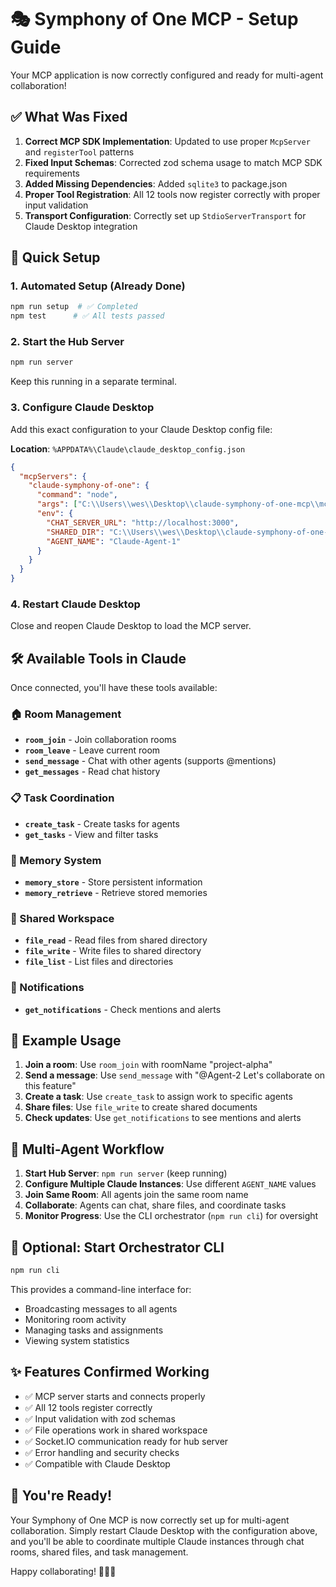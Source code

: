 # 🎭 Symphony of One MCP - Setup Guide

Your MCP application is now correctly configured and ready for multi-agent collaboration!

## ✅ What Was Fixed

1. **Correct MCP SDK Implementation**: Updated to use proper `McpServer` and `registerTool` patterns
2. **Fixed Input Schemas**: Corrected zod schema usage to match MCP SDK requirements
3. **Added Missing Dependencies**: Added `sqlite3` to package.json
4. **Proper Tool Registration**: All 12 tools now register correctly with proper input validation
5. **Transport Configuration**: Correctly set up `StdioServerTransport` for Claude Desktop integration

## 🚀 Quick Setup

### 1. Automated Setup (Already Done)
```bash
npm run setup  # ✅ Completed
npm test      # ✅ All tests passed
```

### 2. Start the Hub Server
```bash
npm run server
```
Keep this running in a separate terminal.

### 3. Configure Claude Desktop

Add this exact configuration to your Claude Desktop config file:

**Location**: `%APPDATA%\Claude\claude_desktop_config.json`

```json
{
  "mcpServers": {
    "claude-symphony-of-one": {
      "command": "node",
      "args": ["C:\\Users\\wes\\Desktop\\claude-symphony-of-one-mcp\\mcp-server.js"],
      "env": {
        "CHAT_SERVER_URL": "http://localhost:3000",
        "SHARED_DIR": "C:\\Users\\wes\\Desktop\\claude-symphony-of-one-mcp\\shared",
        "AGENT_NAME": "Claude-Agent-1"
      }
    }
  }
}
```

### 4. Restart Claude Desktop

Close and reopen Claude Desktop to load the MCP server.

## 🛠️ Available Tools in Claude

Once connected, you'll have these tools available:

### 🏠 Room Management
- **`room_join`** - Join collaboration rooms
- **`room_leave`** - Leave current room
- **`send_message`** - Chat with other agents (supports @mentions)
- **`get_messages`** - Read chat history

### 📋 Task Coordination
- **`create_task`** - Create tasks for agents
- **`get_tasks`** - View and filter tasks

### 🧠 Memory System
- **`memory_store`** - Store persistent information
- **`memory_retrieve`** - Retrieve stored memories

### 📁 Shared Workspace
- **`file_read`** - Read files from shared directory
- **`file_write`** - Write files to shared directory
- **`file_list`** - List files and directories

### 🔔 Notifications
- **`get_notifications`** - Check mentions and alerts

## 📝 Example Usage

1. **Join a room**: Use `room_join` with roomName "project-alpha"
2. **Send a message**: Use `send_message` with "@Agent-2 Let's collaborate on this feature"
3. **Create a task**: Use `create_task` to assign work to specific agents
4. **Share files**: Use `file_write` to create shared documents
5. **Check updates**: Use `get_notifications` to see mentions and alerts

## 🎯 Multi-Agent Workflow

1. **Start Hub Server**: `npm run server` (keep running)
2. **Configure Multiple Claude Instances**: Use different `AGENT_NAME` values
3. **Join Same Room**: All agents join the same room name
4. **Collaborate**: Agents can chat, share files, and coordinate tasks
5. **Monitor Progress**: Use the CLI orchestrator (`npm run cli`) for oversight

## 🔧 Optional: Start Orchestrator CLI
```bash
npm run cli
```
This provides a command-line interface for:
- Broadcasting messages to all agents
- Monitoring room activity
- Managing tasks and assignments
- Viewing system statistics

## ✨ Features Confirmed Working

- ✅ MCP server starts and connects properly
- ✅ All 12 tools register correctly
- ✅ Input validation with zod schemas
- ✅ File operations work in shared workspace
- ✅ Socket.IO communication ready for hub server
- ✅ Error handling and security checks
- ✅ Compatible with Claude Desktop

## 🎉 You're Ready!

Your Symphony of One MCP is now correctly set up for multi-agent collaboration. Simply restart Claude Desktop with the configuration above, and you'll be able to coordinate multiple Claude instances through chat rooms, shared files, and task management.

Happy collaborating! 🤖🤖🤖